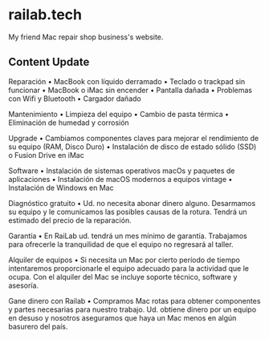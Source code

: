 # railab.tech

My friend Mac repair shop business's website.

## Content Update


Reparación
	•	MacBook con líquido derramado
	•	Teclado o trackpad sin funcionar
	•	MacBook o iMac sin encender
	•	Pantalla dañada
	•	Problemas con Wifi y Bluetooth
	•	Cargador dañado

Mantenimiento
	•	Limpieza del equipo
	•	Cambio de pasta térmica
	•	Eliminación de humedad y corrosión

Upgrade
	•	Cambiamos componentes claves para mejorar el rendimiento de su equipo (RAM, Disco Duro)
	•	Instalación de disco de estado sólido (SSD) o Fusion Drive en iMac

Software
	•	Instalación de sistemas operativos macOs y paquetes de aplicaciones
	•	Instalación de macOS modernos a equipos vintage
	•	Instalación de Windows en Mac

Diagnóstico gratuito
	•	Ud. no necesita abonar dinero alguno. Desarmamos su equipo y le comunicamos las posibles causas de la rotura. Tendrá un estimado del precio de la reparación.

Garantía
	•	En RaiLab ud. tendrá un mes mínimo de garantía. Trabajamos para ofrecerle la tranquilidad de que el equipo no regresará al taller.

Alquiler de equipos
	•	Si necesita un Mac por cierto período de tiempo intentaremos proporcionarle el equipo adecuado para la actividad que le ocupa. Con el alquiler del Mac se incluye soporte técnico, software y asesoría. 

Gane dinero con Railab
	•	Compramos Mac rotas para obtener componentes y partes necesarias para nuestro trabajo. Ud. obtiene dinero por un equipo en desuso y nosotros aseguramos que haya un Mac menos en algún basurero del país.

